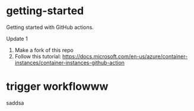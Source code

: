 # getting-started
Getting started with GitHub actions.

Update 1

1. Make a fork of this repo
2. Follow this tutorial: https://docs.microsoft.com/en-us/azure/container-instances/container-instances-github-action


# trigger workflowww
saddsa
